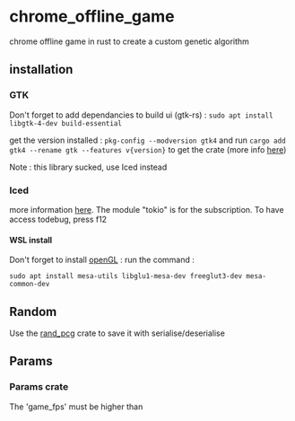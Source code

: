 # chrome_offline_game

chrome offline game in rust to create a custom genetic algorithm

## installation

### GTK

Don't forget to add dependancies to build ui (gtk-rs) : `sudo apt install libgtk-4-dev build-essential`

get the version installed : `pkg-config --modversion gtk4` and run `cargo add gtk4 --rename gtk --features v{version}` to get the crate (more info [here](https://gtk-rs.org/gtk4-rs/stable/latest/book/project_setup.html))

Note : this library sucked, use Iced instead

### Iced

more information [here](https://github.com/iced-rs/iced). The module "tokio" is for the subscription. To have access todebug, press f12

#### WSL install

Don't forget to install [openGL](https://gist.github.com/Mluckydwyer/8df7782b1a6a040e5d01305222149f3c) : run the command :

```shell
sudo apt install mesa-utils libglu1-mesa-dev freeglut3-dev mesa-common-dev
```

## Random

Use the [rand_pcg](https://crates.io/crates/rand_pcg) crate to save it with serialise/deserialise

## Params

### Params crate

The 'game_fps' must be higher than
